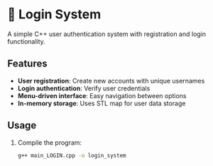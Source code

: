 
# 🔐 Login System

A simple C++ user authentication system with registration and login functionality.

## Features
- **User registration**: Create new accounts with unique usernames
- **Login authentication**: Verify user credentials
- **Menu-driven interface**: Easy navigation between options
- **In-memory storage**: Uses STL map for user data storage

## Usage
1. Compile the program:
   ```bash
   g++ main_LOGIN.cpp -o login_system
